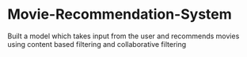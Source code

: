 # Movie-Recommendation-System
Built a model which takes input from the user and recommends movies using content based filtering and collaborative filtering

